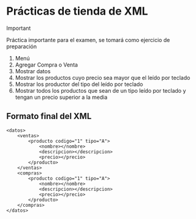 # Prácticas de tienda de XML
>[!IMPORTANT]
> Práctica importante para el examen, se tomará como ejercicio de preparación
1. Menú
2. Agregar Compra o Venta
3. Mostrar datos
4. Mostrar los productos cuyo precio sea mayor que el leído por teclado
5. Mostrar los productor del tipo del leído por teclado
6. Mostrar todos los productos que sean de un tipo leído por teclado y tengan un precio superior a la media

## Formato final del XML
```
<datos>
    <ventas>
        <producto codigo="1" tipo="A">
            <nombre></nombre>
            <descripcion></descripcion>
            <precio></precio>
        </producto>
    </ventas>
    <compras>
        <producto codigo="1" tipo="A">
            <nombre></nombre>
            <descripcion></descripcion>
            <precio></precio>
        </producto>
    </compras>
</datos>
```